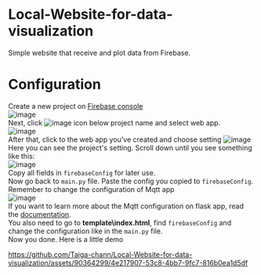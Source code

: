 # Local-Website-for-data-visualization
Simple website that receive and plot data from Firebase.
# Configuration
Create a new project on [Firebase console](https://console.firebase.google.com/)\
![image](https://github.com/Taiga-chann/Local-Website-for-data-visualization/assets/90364299/997c4331-52fb-4bce-a65b-4379501a5f77)\
Next, click ![image](https://github.com/Taiga-chann/Local-Website-for-data-visualization/assets/90364299/2d4e6f8f-b219-4e9e-8663-ba2443fe8c00) icon below project name and select web app.\
![image](https://github.com/Taiga-chann/Local-Website-for-data-visualization/assets/90364299/40887d0b-0b99-42a7-950a-55c70661b6de)\
After that, click to the web app you've created and choose setting ![image](https://github.com/Taiga-chann/Local-Website-for-data-visualization/assets/90364299/eb38f4b3-f2fa-4a4c-b81d-1596162a3ba8)\
Here you can see the project's setting. Scroll down until you see something like this:\
![image](https://github.com/Taiga-chann/Local-Website-for-data-visualization/assets/90364299/f53b1c8b-2e04-4b2d-b2cc-9962fcd3bd47)\
Copy all fields in `firebaseConfig` for later use.\
Now go back to `main.py` file. Paste the config you copied to `firebaseConfig`. Remember to change the configuration of Mqtt app\
![image](https://github.com/Taiga-chann/Local-Website-for-data-visualization/assets/90364299/557d3995-8773-4769-a3ef-b1e92f9632c6)\
If you want to learn more about the Mqtt configuration on flask app, read the [documentation](https://flask-mqtt.readthedocs.io/en/latest/).\
You also need to go to **template\index.html**, find `firebaseConfig` and change the configuration like in the `main.py` file.\
Now you done. Here is a little demo

https://github.com/Taiga-chann/Local-Website-for-data-visualization/assets/90364299/4e217907-53c8-4bb7-9fc7-816b0ea1d5df

